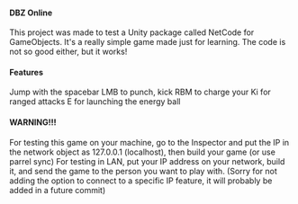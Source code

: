 #### DBZ Online
This project was made to test a Unity package called NetCode for GameObjects.
It's a really simple game made just for learning. The code is not so good either, but it works!

#### Features
Jump with the spacebar
LMB to punch, kick
RBM to charge your Ki for ranged attacks
E for launching the energy ball

#### WARNING!!!
For testing this game on your machine, go to the Inspector and put the IP in the network object as 127.0.0.1 (localhost), then build your game (or use parrel sync)
For testing in LAN, put your IP address on your network, build it, and send the game to the person you want to play with.
(Sorry for not adding the option to connect to a specific IP feature, it will probably be added in a future commit)
